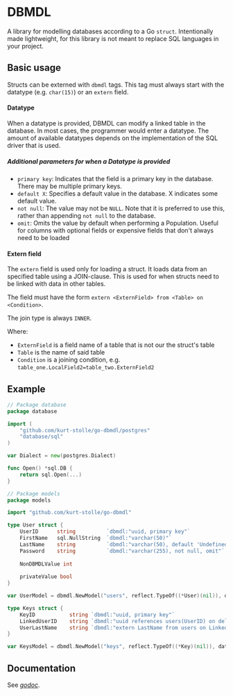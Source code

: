 # DBMDL

A library for modelling databases according to a Go `struct`. Intentionally made lightweight, for this library is not meant to replace SQL languages in your project.

## Basic usage

Structs can be externed with `dbmdl` tags. This tag must always start with the datatype (e.g. `char(15)`) or an `extern` field.

#### Datatype

When a datatype is provided, DBMDL can modify a linked table in the database. In most cases, the programmer would enter a datatype.
The amount of available datatypes depends on the implementation of the SQL driver that is used.


##### Additional parameters for when a Datatype is provided

- `primary key`: Indicates that the field is a primary key in the database. There may be multiple primary keys.
- `default X`: Specifies a default value in the database. X indicates some default value.
- `not null`: The value may not be `NULL`. Note that it is preferred to use this, rather than appending `not null` to the database.
- `omit`: Omits the value by default when performing a Population. Useful for columns with optional fields or expensive fields that don't always need to be loaded

#### Extern field

The `extern` field is used only for loading a struct. It loads data from an specified table using a JOIN-clause. This is used for when structs need to be linked with data in other tables.

The field must have the form `extern <ExternField> from <Table> on <Condition>`. 

The join type is always `INNER`.

Where:
- `ExternField` is a field name of a table that is not our the struct's table
- `Table` is the name of said table
- `Condition` is a joining condition, e.g. `table_one.LocalField2=table_two.ExternField2`

## Example

```go
// Package database
package database

import (
	"github.com/kurt-stolle/go-dbmdl/postgres"
	"database/sql"
)

var Dialect = new(postgres.Dialect)

func Open() *sql.DB {
	return sql.Open(...)	
}	

// Package models
package models

import "github.com/kurt-stolle/go-dbmdl"

type User struct {
    UserID      string          `dbmdl:"uuid, primary key"`
    FirstName   sql.NullString  `dbmdl:"varchar(50)"`
    LastName    string          `dbmdl:"varchar(50), default 'Undefined'"`
    Password    string          `dbmdl:"varchar(255), not null, omit"`
    
    NonDBMDLValue int
    
    privateValue bool
}

var UserModel = dbmdl.NewModel("users", reflect.TypeOf((*User)(nil)), database.Dialect, database.Open)

type Keys struct {
    KeyID           string `dbmdl:"uuid, primary key"`
    LinkedUserID    string `dbmdl:"uuid references users(UserID) on delete cascade, not null"`
    UserLastName    string `dbmdl:"extern LastName from users on LinkedUserID=UserID inner"`
}

var KeysModel = dbmdl.NewModel("keys", reflect.TypeOf((*Key)(nil)), database.Dialect, database.Open)
```

## Documentation

See [_godoc_](https://godoc.org/github.com/kurt-stolle/go-dbmdl).

